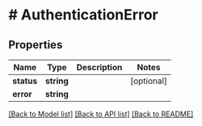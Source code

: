 # # AuthenticationError

## Properties

Name | Type | Description | Notes
------------ | ------------- | ------------- | -------------
**status** | **string** |  | [optional]
**error** | **string** |  |

[[Back to Model list]](../../README.md#models) [[Back to API list]](../../README.md#endpoints) [[Back to README]](../../README.md)
